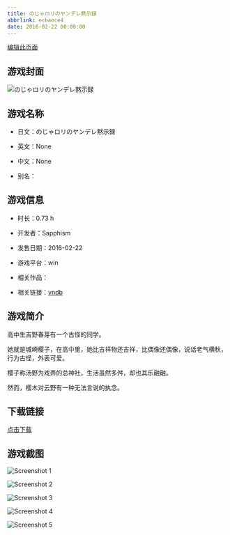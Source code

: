 ```yaml
---
title: のじゃロリのヤンデレ黙示録
abbrlink: ecbaece4
date: 2016-02-22 00:00:00
---
```

[编辑此页面](https://github.com/ACG-3/ADV3-source/blob/main/source/_posts/games/%E3%81%AE%E3%81%98%E3%82%83%E3%83%AD%E3%83%AA%E3%81%AE%E3%83%A4%E3%83%B3%E3%83%87%E3%83%AC%E9%BB%99%E7%A4%BA%E9%8C%B2.md)

## 游戏封面

![のじゃロリのヤンデレ黙示録](https://pan.timero.xyz/d/onedrive/img_lib_001/%E3%81%AE%E3%81%98%E3%82%83%E3%83%AD%E3%83%AA%E3%81%AE%E3%83%A4%E3%83%B3%E3%83%87%E3%83%AC%E9%BB%99%E7%A4%BA%E9%8C%B2_cover.avif)


## 游戏名称

- 日文：のじゃロリのヤンデレ黙示録
- 英文：None
- 中文：None

- 别名：


## 游戏信息

- 时长：0.73 h
- 开发者：Sapphism
- 发售日期：2016-02-22
- 游戏平台：win
- 相关作品：

- 相关链接：[vndb](https://vndb.org/v34624)


## 游戏简介

高中生吉野春芽有一个古怪的同学。

她就是城崎樱子，在高中里，她比吉祥物还吉祥，比偶像还偶像，说话老气横秋，行为古怪，外表可爱。

樱子称汤野为戏弄的总神社，生活虽然多舛，却也其乐融融。

然而，樱木对云野有一种无法言说的执念。




## 下载链接

[点击下载](https://pan.timero.xyz/onedrive/adv_lib_001/%E3%81%AE%E3%81%98%E3%82%83%E3%83%AD%E3%83%AA%E3%81%AE%E3%83%A4%E3%83%B3%E3%83%87%E3%83%AC%E9%BB%99%E7%A4%BA%E9%8C%B2)


## 游戏截图


![Screenshot 1](https://pan.timero.xyz/d/onedrive/img_lib_001/%E3%81%AE%E3%81%98%E3%82%83%E3%83%AD%E3%83%AA%E3%81%AE%E3%83%A4%E3%83%B3%E3%83%87%E3%83%AC%E9%BB%99%E7%A4%BA%E9%8C%B2_Screenshot_1.avif)

![Screenshot 2](https://pan.timero.xyz/d/onedrive/img_lib_001/%E3%81%AE%E3%81%98%E3%82%83%E3%83%AD%E3%83%AA%E3%81%AE%E3%83%A4%E3%83%B3%E3%83%87%E3%83%AC%E9%BB%99%E7%A4%BA%E9%8C%B2_Screenshot_2.avif)

![Screenshot 3](https://pan.timero.xyz/d/onedrive/img_lib_001/%E3%81%AE%E3%81%98%E3%82%83%E3%83%AD%E3%83%AA%E3%81%AE%E3%83%A4%E3%83%B3%E3%83%87%E3%83%AC%E9%BB%99%E7%A4%BA%E9%8C%B2_Screenshot_3.avif)

![Screenshot 4](https://pan.timero.xyz/d/onedrive/img_lib_001/%E3%81%AE%E3%81%98%E3%82%83%E3%83%AD%E3%83%AA%E3%81%AE%E3%83%A4%E3%83%B3%E3%83%87%E3%83%AC%E9%BB%99%E7%A4%BA%E9%8C%B2_Screenshot_4.avif)

![Screenshot 5](https://pan.timero.xyz/d/onedrive/img_lib_001/%E3%81%AE%E3%81%98%E3%82%83%E3%83%AD%E3%83%AA%E3%81%AE%E3%83%A4%E3%83%B3%E3%83%87%E3%83%AC%E9%BB%99%E7%A4%BA%E9%8C%B2_Screenshot_5.avif)

